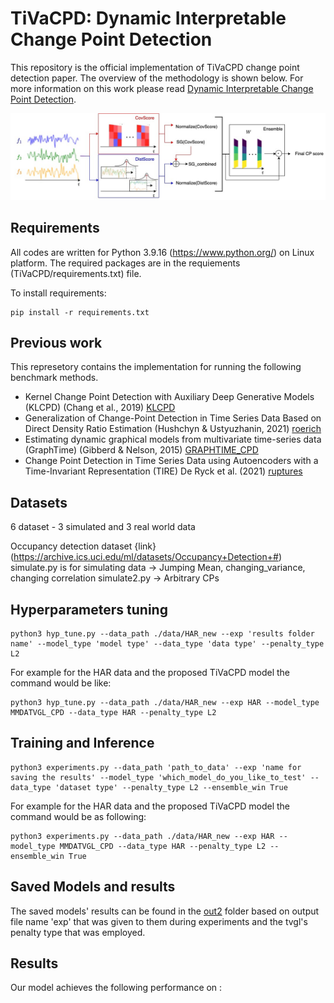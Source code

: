 # TiVaCPD: Dynamic Interpretable Change Point Detection
This repository is the official implementation of TiVaCPD change point detection paper. The overview of the methodology is shown below.
For more information on this work please read [Dynamic Interpretable Change Point Detection]().


![Network Overview](https://github.com/Tinbeh97/TiVaCPD/blob/main/Overview.jpg "network overview")
## Requirements
All codes are written for Python 3.9.16 (https://www.python.org/) on Linux platform. The required packages are in the requiements (TiVaCPD/requirements.txt) file.

To install requirements:

```setup
pip install -r requirements.txt
```
<!---
### Clone this repository
```
git clone git@github.com:
```
--->
## Previous work

This represetory contains the implementation for running the following benchmark methods.
- Kernel Change Point Detection with Auxiliary Deep Generative Models (KLCPD) (Chang et al., 2019) [KLCPD](https://arxiv.org/abs/1901.06077)
- Generalization of Change-Point Detection in Time Series Data Based on Direct Density Ratio Estimation (Hushchyn & Ustyuzhanin, 2021) [roerich](https://arxiv.org/abs/2001.06386)
- Estimating dynamic graphical models from multivariate time-series data (GraphTime) (Gibberd & Nelson, 2015) [GRAPHTIME_CPD](https://ceur-ws.org/Vol-1425/paper9.pdf)
- Change Point Detection in Time Series Data using Autoencoders with a Time-Invariant Representation (TIRE) De Ryck et al. (2021) [ruptures](https://arxiv.org/abs/2008.09524)

## Datasets 
6 dataset - 3 simulated and 3 real world data 

Occupancy detection dataset {link}(https://archive.ics.uci.edu/ml/datasets/Occupancy+Detection+#)
simulate.py is for simulating data -> Jumping Mean, changing_variance, changing correlation
simulate2.py -> Arbitrary CPs
## Hyperparameters tuning 
```
python3 hyp_tune.py --data_path ./data/HAR_new --exp 'results folder name' --model_type 'model type' --data_type 'data type' --penalty_type L2
```

For example for the HAR data and the proposed TiVaCPD model the command would be like:
```
python3 hyp_tune.py --data_path ./data/HAR_new --exp HAR --model_type MMDATVGL_CPD --data_type HAR --penalty_type L2
```
## Training and Inference
```
python3 experiments.py --data_path 'path_to_data' --exp 'name for saving the results' --model_type 'which_model_do_you_like_to_test' --data_type 'dataset type' --penalty_type L2 --ensemble_win True
```

For example for the HAR data and the proposed TiVaCPD model the command would be as following:
```
python3 experiments.py --data_path ./data/HAR_new --exp HAR --model_type MMDATVGL_CPD --data_type HAR --penalty_type L2 --ensemble_win True
```
## Saved Models and results
The saved models' results can be found in the [out2](./TiVaCPD/out2) folder based on output file name 'exp' that was given to them during experiments and the tvgl's penalty type that was employed.

## Results
Our model achieves the following performance on :

<!---
## Citation
If you find this repository useful, please consider citing the following papers: 
--->
